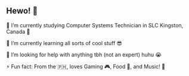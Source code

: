 ## Hewo! 👋

🔭 I’m currently studying Computer Systems Technician in SLC Kingston, Canada 🏫

🌱 I’m currently learning all sorts of cool stuff 😎

🤔 I’m looking for help with anything tbh (not an expert) huhu 😭

⚡ Fun fact: From the 🇵🇭, loves Gaming 🎮, Food 🍕, and Music! 🎵


<!--
**Kdot-Phaethon/Kdot-Phaethon** is a ✨ _special_ ✨ repository because its `README.md` (this file) appears on your GitHub profile.

Here are some ideas to get you started:

- 🔭 I’m currently working on ...
- 🌱 I’m currently learning ...
- 👯 I’m looking to collaborate on ...
- 🤔 I’m looking for help with ...
- 💬 Ask me about ...
- 📫 How to reach me: ...
- 😄 Pronouns: ...
- ⚡ Fun fact: ...
-->
